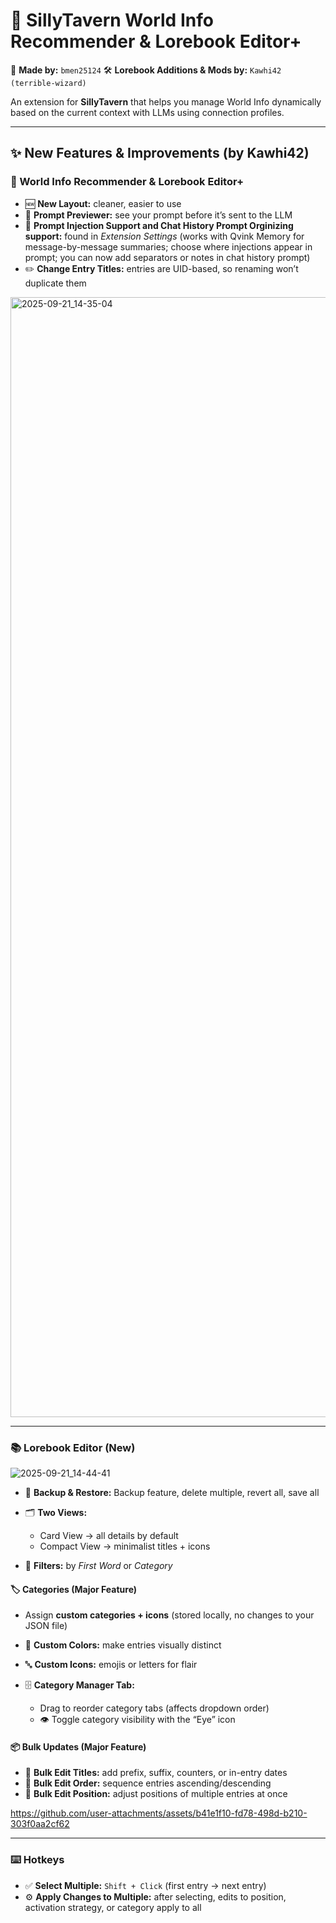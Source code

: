 # 📖 SillyTavern World Info Recommender & Lorebook Editor+

👤 **Made by:** `bmen25124`
🛠️ **Lorebook Additions & Mods by:** `Kawhi42 (terrible-wizard)`

An extension for **SillyTavern** that helps you manage World Info dynamically based on the current context with LLMs using connection profiles.

---

## ✨ New Features & Improvements (by Kawhi42)

### 🔮 World Info Recommender & Lorebook Editor+

* 🆕 **New Layout:** cleaner, easier to use
* 👀 **Prompt Previewer:** see your prompt before it’s sent to the LLM
* 🧩 **Prompt Injection Support and Chat History Prompt Orginizing support:** found in *Extension Settings* (works with Qvink Memory for message-by-message summaries; choose where injections appear in prompt; you can now add separators or notes in chat history prompt)
* ✏️ **Change Entry Titles:** entries are UID-based, so renaming won’t duplicate them

<img width="2912" height="1792" alt="2025-09-21_14-35-04" src="https://github.com/user-attachments/assets/4835e02d-b9c7-433f-95b7-afec8b3e9d31" />

---

### 📚 Lorebook Editor (New)

![2025-09-21_14-44-41](https://github.com/user-attachments/assets/30a1f068-2704-4a1e-9dca-df2b89b98a18)

* 💾 **Backup & Restore:** Backup feature, delete multiple, revert all, save all
* 🗂️ **Two Views:**

  * Card View → all details by default
  * Compact View → minimalist titles + icons
* 🔎 **Filters:** by *First Word* or *Category*

#### 🏷️ Categories (Major Feature)

* Assign **custom categories + icons** (stored locally, no changes to your JSON file)
* 🎨 **Custom Colors:** make entries visually distinct
* 🔤 **Custom Icons:** emojis or letters for flair
* 🗄️ **Category Manager Tab:**

  * Drag to reorder category tabs (affects dropdown order)
  * 👁️ Toggle category visibility with the “Eye” icon



#### 📦 Bulk Updates (Major Feature)

* 📝 **Bulk Edit Titles:** add prefix, suffix, counters, or in-entry dates
* 🔢 **Bulk Edit Order:** sequence entries ascending/descending
* 📍 **Bulk Edit Position:** adjust positions of multiple entries at once

https://github.com/user-attachments/assets/b41e1f10-fd78-498d-b210-303f0aa2cf62

---

### ⌨️ Hotkeys

* ✅ **Select Multiple:** `Shift + Click` (first entry → next entry)
* ⚙️ **Apply Changes to Multiple:** after selecting, edits to position, activation strategy, or category apply to all
